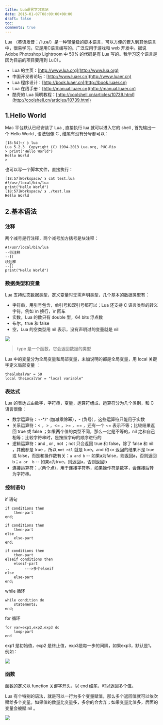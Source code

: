 ```yaml
---
title: Lua语言学习笔记
date: 2015-01-07T08:00:00+08:00
draft: false
toc:
comments: true
---
```



Lua （英语发音：/ˈluːə/）是一种轻量级的脚本语言，可以方便的嵌入到其他语言中，很易学习。它是用C语言编写的。广泛应用于游戏和 web 开发中。据说 Adobe Photoshop Lightroom 中 50% 的代码是有 Lua 写的。我学习这个语言是因为目前的项目要用到 LuCI 。

* Lua 的主页：[http://www.lua.org](http://www.lua.org)
* 中国开发者论坛：[http://www.luaer.cn](http://www.luaer.cn)
* Lua 程序设计：[http://book.luaer.cn](http://book.luaer.cn)
* Lua 在线手册：[http://manual.luaer.cn](http://manual.luaer.cn)
* 酷壳的 Lua 简明教程：[http://coolshell.cn/articles/10739.html](http://coolshell.cn/articles/10739.html)

## 1.Hello World

Mac 平台默认已经安装了 Lua , 直接执行 lua 就可以进入它的 shell , 首先输出一个 Hello World , 语法很像 C , 结尾有没有分号都可以：

	[18:54]~/ ❯ lua
	Lua 5.2.3  Copyright (C) 1994-2013 Lua.org, PUC-Rio
	> print("Hello World")
	Hello World
	> 


也可以写一个脚本文件，直接执行：

	[18:57]Workspace/ ❯ cat test.lua 
	#!/usr/local/bin/lua
	print("Hello World")
	[18:57]Workspace/ ❯ ./test.lua 
	Hello World


## 2.基本语法

### 注释

两个减号是行注释，两个减号加方括号是块注释：

	#!/usr/local/bin/lua
	--行注释
	--[[
	块注释
	--]]
	print("Hello World")


### 数据类型和变量

Lua 支持动态数据类型，定义变量时无需声明类型，几个基本的数据类型有：

* 字符串，用引号包含，单引号和双引号都可以；Lua 还支持 C 语言类型的转义字符，例如 \n 换行，\r 回车
* 实数，Lua 的数只有 double 型，64 bits 浮点数
* 布尔，true 和 false
* 空，Lua 的空类型用 nil 表示，没有声明过的变量就是 nil

![](./pics_1.JPG)

> type 是一个函数，它会返回数据的类型


Lua 中的变量分为全局变量和局部变量，未加说明的都是全局变量，用 local 关键字定义局部变量 ：

	theGlobalVar = 50
	local theLocalVar = "local variable"
	
	
### 表达式

Lua 的表达式由数字，字符串，变量，运算符组成，运算符分为几个类别，和 C 语言很像：

* 数学运算符：+-*/^ (加减乘除幂），- (负号），这些运算符只能用于实数
* 关系运算符：< ，> ，<= ，>= ，== ，还有一个 ~= 表示不等；比较结果返回 true 或 false ；如果两个值的类型不同，那么一定是不等的，nil 之和自己相等；比较字符串时，是按照字母的顺序进行的
* 逻辑运算符：and , or , not ；not 只会返回 true 和 false，除了 false 和 nil ，其他都是 true ，所以 `not nil` 就是 ture。and 和 or 返回的结果不是 true 或 false，而是和操作数有关：`a and b` -- 如果a为false，则返回a，否则返回b；`a or  b` -- 如果a为true，则返回a，否则返回b
* 连接运算符：..(两个点)，用于连接字符串，如果操作符是数字，会连接后转为字符串。

### 控制语句

if 语句

	if conditions then
		then-part
	end;
	
	if conditions then
		then-part
	else
		else-part
	end;
	
	if conditions then
		then-part
	elseif conditions then
		elseif-part
	..       --->多个elseif
	else
		else-part
	end;

while 循环

	while condition do
	    statements;
	end;
	
for 循环

	for var=exp1,exp2,exp3 do
		loop-part
	end
	
exp1 是初始值，exp2 是终止值，exp3是每一步的间隔，如果exp3，默认是1，例如：

![](./pics_2.JPG)

### 函数

函数的定义以 function 关键字开头，以 end 结尾，可以返回多个值。

Lua 有个特别的语法，就是可以一行为多个变量赋值，那么多个返回值就可以依次赋给多个变量。如果值的数量比变量多，多余的会舍弃；如果变量比值多，后面的变量会被赋 nil 。

![](./pics_3.JPG)
